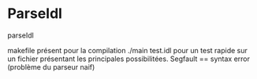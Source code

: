 # ParseIdl
parseIdl

makefile présent pour la compilation
./main test.idl
pour un test rapide sur un fichier présentant les principales possibilitées.
Segfault == syntax error (problème du parseur naif)
